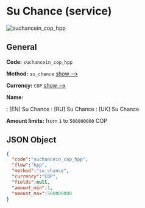 
# Su Chance (service) 
![suchancein_cop_hpp](https://static.openfintech.io/payment_methods/suchancein_cop_hpp/logo.svg?w=400&c=v0.59.26#w200)  

## General 
 
**Code:** `suchancein_cop_hpp` 
 
**Method:** `su_chance` 
 [show -->](/payment-methods/su_chance/) 
 
**Currency:** `COP` [show -->](/currencies/COP/) 
 
**Name:** 
 
:	[EN] Su Chance 
:	[RU] Su Chance 
:	[UK] Su Chance 
 
**Amount limits:** from `1` to `500000000` COP 

## JSON Object 

```json
{
  "code":"suchancein_cop_hpp",
  "flow":"hpp",
  "method":"su_chance",
  "currency":"COP",
  "fields":null,
  "amount_min":1,
  "amount_max":500000000
}
```  
